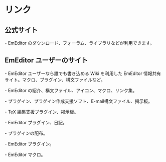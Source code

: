 # リンク

## 公式サイト

 \- EmEditor のダウンロード、フォーラム、ライブラリなどが利用できます。

## EmEditor ユーザーのサイト

 \- EmEditor ユーザーなら誰でも書き込める Wiki を利用した EmEditor 情報共有サイト。マクロ、プラグイン、構文ファイルなど。

 \- EmEditor の紹介、構文ファイル、アイコン、マクロ、リンク集。

 \- プラグイン、プラグイン作成支援ソフト、E-mail構文ファイル、掲示板。

 \- TeX 編集支援プラグイン、掲示板。

 \- EmEditor プラグイン、日記。

 \- プラグインの配布。

 \- EmEditor プラグイン。

 \- EmEditor マクロ。

